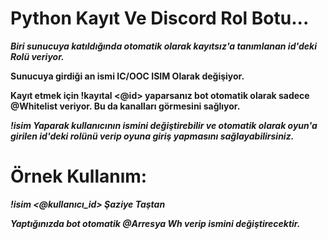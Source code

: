 # Python Kayıt Ve Discord Rol Botu...


***Biri sunucuya katıldığında otomatik olarak kayıtsız'a tanımlanan id'deki Rolü veriyor.***


**Sunucuya girdiği an ismi IC/OOC ISIM Olarak değişiyor.**


**Kayıt etmek için !kayıtal <@id> yaparsanız bot otomatik olarak sadece @Whitelist veriyor. Bu da kanalları görmesini sağlıyor.**


***!isim Yaparak kullanıcının ismini değiştirebilir ve otomatik olarak oyun'a girilen id'deki rolünü verip oyuna giriş yapmasını sağlayabilirsiniz.***


# Örnek Kullanım: 
***!isim <@kullanıcı_id> Şaziye Taştan***

***Yaptığınızda bot otomatik @Arresya Wh  verip ismini değiştirecektir.***
